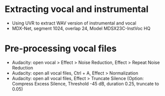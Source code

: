 # Extracting vocal and instrumental
- Using UVR to extract WAV version of instrumental and vocal
- MDX-Net, segment 1024, overlap 24, Model MDSX23C-InstVoc HQ

# Pre-processing vocal files
- Audacity: open vocal > Effect > Noise Reduction, Effect > Repeat Noise Reduction
- Audacity: open all vocal files, Ctrl + A, Effect > Normalization
- Audacity: open all vocal files, Effect > Truncate Silence (Option: Compress Excess Silence, Threshold -45 dB, duration 0.25, truncate to 0.05)
